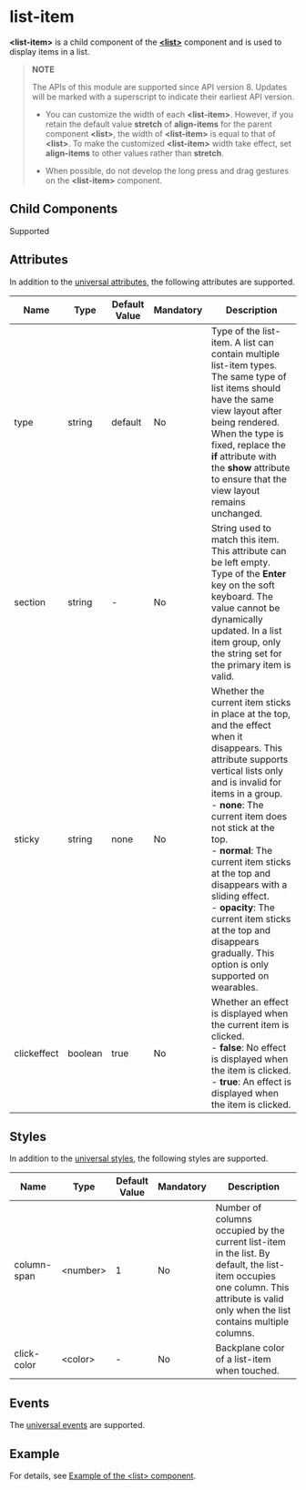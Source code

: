 # list-item


**\<list-item>** is a child component of the **[\<list>](js-service-widget-container-list.md)** component and is used to display items in a list.


>  **NOTE**
>
> The APIs of this module are supported since API version 8. Updates will be marked with a superscript to indicate their earliest API version.
> - You can customize the width of each **\<list-item>**. However, if you retain the default value **stretch** of **align-items** for the parent component **\<list>**, the width of **\<list-item>** is equal to that of **\<list>**. To make the customized **\<list-item>** width take effect, set **align-items** to other values rather than **stretch**.
> 
> - When possible, do not develop the long press and drag gestures on the **\<list-item>** component.


## Child Components

Supported


## Attributes

In addition to the [universal attributes](js-service-widget-common-attributes.md), the following attributes are supported.

| Name| Type| Default Value| Mandatory| Description|
| -------- | -------- | -------- | -------- | -------- |
| type | string | default | No| Type of the list-item. A list can contain multiple list-item types. The same type of list items should have the same view layout after being rendered. When the type is fixed, replace the **if** attribute with the **show** attribute to ensure that the view layout remains unchanged.|
| section | string | - | No| String used to match this item. This attribute can be left empty. Type of the **Enter** key on the soft keyboard. The value cannot be dynamically updated. In a list item group, only the string set for the primary item is valid.|
| sticky | string | none | No| Whether the current item sticks in place at the top, and the effect when it disappears. This attribute supports vertical lists only and is invalid for items in a group.<br>- **none**: The current item does not stick at the top.<br>- **normal**: The current item sticks at the top and disappears with a sliding effect.<br>- **opacity**: The current item sticks at the top and disappears gradually. This option is only supported on wearables.|
| clickeffect | boolean | true | No| Whether an effect is displayed when the current item is clicked.<br>- **false**: No effect is displayed when the item is clicked.<br>- **true**: An effect is displayed when the item is clicked.|


## Styles

In addition to the [universal styles](js-service-widget-common-styles.md), the following styles are supported.

| Name| Type| Default Value| Mandatory| Description|
| -------- | -------- | -------- | -------- | -------- |
| column-span | &lt;number&gt; | 1 | No| Number of columns occupied by the current list-item in the list. By default, the list-item occupies one column. This attribute is valid only when the list contains multiple columns.|
| click-color | &lt;color&gt; | - | No| Backplane color of a list-item when touched.|


## Events

The [universal events](js-service-widget-common-events.md) are supported.


## Example

For details, see [Example of the \<list> component](js-service-widget-container-list.md#example).
